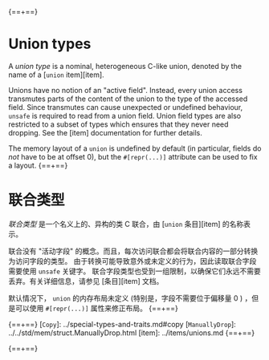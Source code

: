{==+==}
# Union types

A *union type* is a nominal, heterogeneous C-like union, denoted by the name of
a [`union` item][item].

Unions have no notion of an "active field". Instead, every union access
transmutes parts of the content of the union to the type of the accessed field.
Since transmutes can cause unexpected or undefined behaviour, `unsafe` is
required to read from a union field. Union field types are also restricted to a
subset of types which ensures that they never need dropping. See the [item]
documentation for further details.

The memory layout of a `union` is undefined by default (in particular, fields do
*not* have to be at offset 0), but the `#[repr(...)]` attribute can be used to
fix a layout.
{==+==}
# 联合类型

*联合类型* 是一个名义上的、异构的类 C 联合，由 [`union` 条目][item] 的名称表示。


联合没有 "活动字段" 的概念。而且，每次访问联合都会将联合内容的一部分转换为访问字段的类型。
由于转换可能导致意外或未定义的行为，因此读取联合字段需要使用 `unsafe` 关键字。
联合字段类型也受到一组限制，以确保它们永远不需要丢弃。有关详细信息，请参见 [条目][item] 文档。

默认情况下， `union` 的内存布局未定义 (特别是，字段不需要位于偏移量 0 ) ，但是可以使用 `#[repr(...)]` 属性来修正布局。
{==+==}


{==+==}
[`Copy`]: ../special-types-and-traits.md#copy
[`ManuallyDrop`]: ../../std/mem/struct.ManuallyDrop.html
[item]: ../items/unions.md
{==+==}

{==+==}